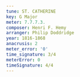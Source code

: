 ```yaml
---
tune: ST. CATHERINE
key: G Major
meter: 7.7.7.3.
composer: Henri F. Hemy
arranger: Philip Doddridge
year: 1816-1868
anacrusis: 2
meter_error: '0'
time_signature: 3/4
meterError: 0
timeSignature: 4/4
---
```

